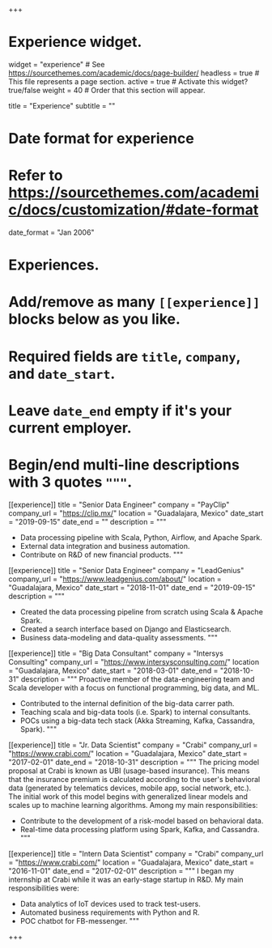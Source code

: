 +++
# Experience widget.
widget = "experience"  # See https://sourcethemes.com/academic/docs/page-builder/
headless = true  # This file represents a page section.
active = true  # Activate this widget? true/false
weight = 40  # Order that this section will appear.

title = "Experience"
subtitle = ""

# Date format for experience
#   Refer to https://sourcethemes.com/academic/docs/customization/#date-format
date_format = "Jan 2006"

# Experiences.
#   Add/remove as many `[[experience]]` blocks below as you like.
#   Required fields are `title`, `company`, and `date_start`.
#   Leave `date_end` empty if it's your current employer.
#   Begin/end multi-line descriptions with 3 quotes `"""`.
[[experience]]
  title = "Senior Data Engineer"
  company = "PayClip"
  company_url = "https://clip.mx/"
  location = "Guadalajara, Mexico"
  date_start = "2019-09-15"
  date_end = ""
  description = """
  * Data processing pipeline with Scala, Python, Airflow, and Apache Spark.
  * External data integration and business automation.
  * Contribute on R&D of new financial products.
  """
  
[[experience]]
  title = "Senior Data Engineer"
  company = "LeadGenius"
  company_url = "https://www.leadgenius.com/about/"
  location = "Guadalajara, Mexico"
  date_start = "2018-11-01"
  date_end = "2019-09-15"
  description = """
  * Created the data processing pipeline from scratch using Scala & Apache Spark.
  * Created a search interface based on Django and Elasticsearch.
  * Business data-modeling and data-quality assessments.
  """

[[experience]]
  title = "Big Data Consultant"
  company = "Intersys Consulting"
  company_url = "https://www.intersysconsulting.com/"
  location = "Guadalajara, Mexico"
  date_start = "2018-03-01"
  date_end = "2018-10-31"
  description = """
  Proactive member of the data-engineering team and Scala developer with a focus on functional programming, big data, and ML. 
  
  * Contributed to the internal definition of the big-data carrer path.
  * Teaching scala and big-data tools (i.e. Spark) to internal consultants. 
  * POCs using a big-data tech stack (Akka Streaming, Kafka, Cassandra, Spark). 
  """

[[experience]]
  title = "Jr. Data Scientist"
  company = "Crabi"
  company_url = "https://www.crabi.com/"
  location = "Guadalajara, Mexico"
  date_start = "2017-02-01"
  date_end = "2018-10-31"
  description = """
  The pricing model proposal at Crabi is known as UBI (usage-based insurance). This means that the insurance premium is calculated according to the user's behavioral data (generated by telematics devices, mobile app, social network, etc.). The initial work of this model begins with generalized linear models and scales up to machine learning algorithms. Among my main responsibilities:
  
  * Contribute to the development of a risk-model based on behavioral data. 
  * Real-time data processing platform using Spark, Kafka, and Cassandra. 
  """
  
[[experience]]
  title = "Intern Data Scientist"
  company = "Crabi"
  company_url = "https://www.crabi.com/"
  location = "Guadalajara, Mexico"
  date_start = "2016-11-01"
  date_end = "2017-02-01"
  description = """
  I began my internship at Crabi while it was an early-stage startup in R&D. My main responsibilities were:
  
  * Data analytics of IoT devices used to track test-users. 
  * Automated business requirements with Python and R. 
  * POC chatbot for FB-messenger. 
  """

+++
